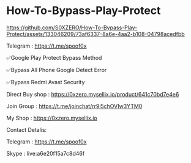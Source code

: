 # How-To-Bypass-Play-Protect





https://github.com/S0XZERO/How-To-Bypass-Play-Protect/assets/133046209/73af6337-8a6e-4aa2-b108-04798acedfbb

Telegram : https://t.me/spoof0x

✅Google Play Protect Bypass Method

✅Bypass All Phone Google Detect Error

✅Bypass Redmi Avast Security

Direct Buy shop : https://0xzero.mysellix.io/product/641c70bd7e4e6

Join Group : https://t.me/joinchat/rr9i5chOVIw3YTM0

My Shop : https://0xzero.mysellix.io

Contact Detalis:


Telegram : https://t.me/spoof0x


Skype : live:a6e20f15a7c8d46f

